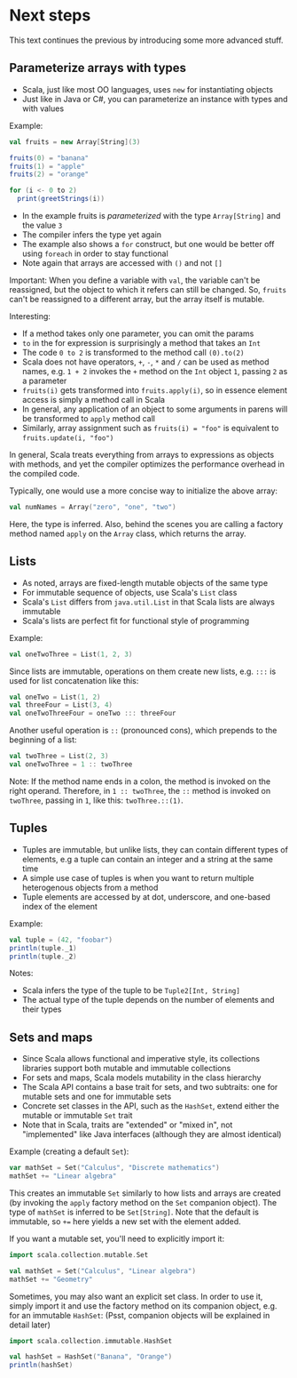 # Next steps

This text continues the previous by introducing some more advanced stuff.

## Parameterize arrays with types

- Scala, just like most OO languages, uses `new` for instantiating objects
- Just like in Java or C#, you can parameterize an instance with types and with
values

Example:

```scala
val fruits = new Array[String](3)

fruits(0) = "banana"
fruits(1) = "apple"
fruits(2) = "orange"

for (i <- 0 to 2)
  print(greetStrings(i))
```

- In the example fruits is *parameterized* with the type `Array[String]` and
the value `3`
- The compiler infers the type yet again
- The example also shows a `for` construct, but one would be better off using `foreach` in order to stay functional
- Note again that arrays are accessed with `()` and not `[]`

Important: When you define a variable with `val`, the variable can't be
reassigned, but the object to which it refers can still be changed. So, `fruits`
can't be reassigned to a different array, but the array itself is mutable.

Interesting:
- If a method takes only one parameter, you can omit the params
- `to` in the for expression is surprisingly a method that takes an `Int`
- The code `0 to 2` is transformed to the method call
`(0).to(2)`
- Scala does not have operators, `+`, `-`, `*` and `/` can be used as method
    names, e.g. `1 + 2` invokes the `+` method on the `Int` object `1`, passing
    `2` as a parameter
- `fruits(i)` gets transformed into `fruits.apply(i)`, so in essence element
    access is simply a method call in Scala
- In general, any application of an object to some arguments in parens will be
    transformed to `apply` method call
- Similarly, array assignment such as `fruits(i) = "foo"` is equivalent to `fruits.update(i, "foo")`

In general, Scala treats everything from arrays to expressions as objects with methods, and yet the compiler optimizes the performance overhead in the compiled code.

Typically, one would use a more concise way to initialize the above array:

```scala
val numNames = Array("zero", "one", "two")
```

Here, the type is inferred. Also, behind  the scenes you are calling a factory method named `apply` on the `Array` class, which returns the array.

## Lists

- As noted, arrays are fixed-length mutable objects of the same type
- For immutable sequence of objects, use Scala's `List` class
- Scala's `List` differs from `java.util.List` in that Scala lists are always immutable
- Scala's lists are perfect fit for functional style of programming

Example:

```scala
val oneTwoThree = List(1, 2, 3)
```

Since lists are immutable, operations on them create new lists, e.g. `:::` is used for list concatenation like this:

```scala
val oneTwo = List(1, 2)
val threeFour = List(3, 4)
val oneTwoThreeFour = oneTwo ::: threeFour
```

Another useful operation is `::` (pronounced cons), which prepends to the beginning of a list:

```scala
val twoThree = List(2, 3)
val oneTwoThree = 1 :: twoThree
```

Note: If the method name ends in a colon, the method is invoked on the right operand. Therefore,
in `1 :: twoThree`, the `::` method is invoked on `twoThree`, passing in `1`, like this: `twoThree.::(1)`.

## Tuples

- Tuples are immutable, but unlike lists, they can contain different
types of elements, e.g a tuple can contain an integer and a string at
the same time
- A simple use case of tuples is when you want to return multiple
 heterogenous objects from a method
- Tuple elements are accessed by at dot, underscore, and one-based index
of the element

Example:

```scala
val tuple = (42, "foobar")
println(tuple._1)
println(tuple._2)
```

Notes:
- Scala infers the type of the tuple to be `Tuple2[Int, String]`
- The actual type of the tuple depends on the number of elements and their types

## Sets and maps

- Since Scala allows functional and imperative style, its collections
libraries support both mutable and immutable collections
- For sets and maps, Scala models mutability in the class hierarchy
- The Scala API contains a base trait for sets, and two subtraits: one for
mutable sets and one for immutable sets
- Concrete set classes in the API, such as the `HashSet`, extend either the
mutable or immutable `Set` trait
- Note that in Scala, traits are "extended" or "mixed in", not "implemented"
like Java interfaces (although they are almost identical)

Example (creating a default `Set`):

```scala
var mathSet = Set("Calculus", "Discrete mathematics")
mathSet += "Linear algebra"
```

This creates an immutable `Set` similarly to how lists and arrays are created
(by invoking the `apply` factory method on the `Set` companion object). The type of `mathSet` is inferred to be
`Set[String]`. Note that the default is immutable, so `+=` here yields a new
set with the element added.

If you want a mutable set, you'll need to explicitly import it:

```scala
import scala.collection.mutable.Set

val mathSet = Set("Calculus", "Linear algebra")
mathSet += "Geometry"
```

Sometimes, you may also want an explicit set class. In order to use it, simply
import it and use the factory method on its companion object, e.g. for an
immutable `HashSet`: (Psst, companion objects will be explained in detail later)

```scala
import scala.collection.immutable.HashSet

val hashSet = HashSet("Banana", "Orange")
println(hashSet)
```

